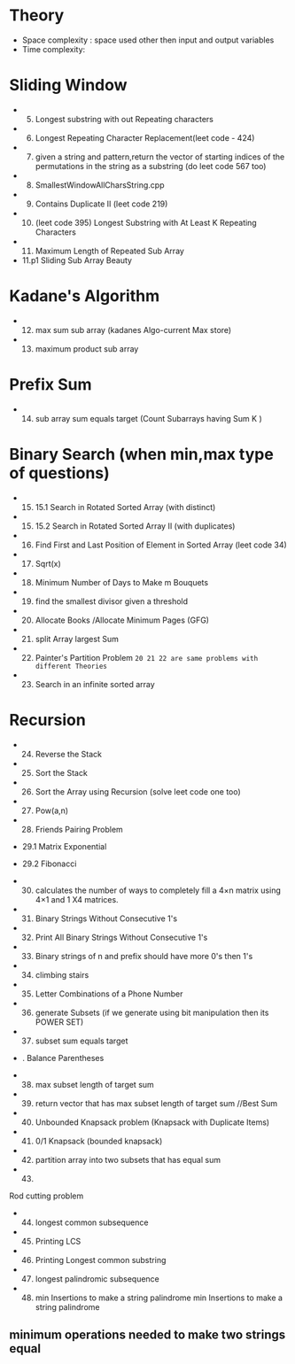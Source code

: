 <!-- Day 1 -->
# Theory 
-  Space complexity : space used other then input and output variables
- Time complexity: 

<!-- day2 --> 
# Sliding Window
- 5. Longest substring with out Repeating characters
- 6. Longest Repeating Character Replacement(leet code - 424)
- 7. given a string and pattern,return the vector of starting indices of the permutations in the string as a substring (do leet code 567 too)
- 8. SmallestWindowAllCharsString.cpp
- 9. Contains Duplicate II (leet code 219)
- 10. (leet code 395) Longest Substring with At Least K Repeating Characters 
- 11. Maximum Length of Repeated Sub Array 
- 11.p1 Sliding Sub Array Beauty
# Kadane's Algorithm
- 12.  max sum sub array (kadanes Algo-current Max store)
- 13. maximum product sub array
# Prefix Sum
- 14.  sub  array sum equals target (Count Subarrays having Sum K )



<!-- Day 3 : 18/01/2025 --> 
#  Binary Search (when min,max type of questions)
- 15. 15.1  Search in Rotated Sorted Array (with distinct)
- 15. 15.2  Search in Rotated Sorted Array II (with duplicates)
- 16. Find First and Last Position of Element in Sorted Array (leet code 34)
- 17. Sqrt(x)
- 18. Minimum Number of Days to Make m Bouquets
- 19. find the smallest divisor given a threshold
- 20. Allocate Books /Allocate Minimum Pages (GFG)
- 21. split Array largest Sum 
- 22. Painter's Partition Problem 
 `20 21 22 are same problems with different Theories`
- 23. Search in an infinite sorted array 




<!-- Day 4 : 20/01/2025 -->
# Recursion
- 24. Reverse the Stack
- 25. Sort the Stack
- 26. Sort the Array using Recursion (solve leet code one too)
- 27. Pow(a,n)
- 28. Friends Pairing Problem

<!-- Day 5: 21/01/2025 -->

- 29.1 Matrix Exponential
- 29.2 Fibonacci
- 30. calculates the number of ways to completely fill a 4×n matrix using 4×1 and 1 X4 matrices.
- 31.  Binary Strings Without Consecutive 1's
- 32. Print All Binary Strings Without Consecutive 1's
- 33. Binary strings of n and prefix should have more 0's then 1's
- 34. climbing stairs
- 35. Letter Combinations of a Phone Number
- 36. generate Subsets (if we generate using bit manipulation then its POWER SET)
- 37. subset sum equals target 

-  . Balance Parentheses


<!-- Day 6: 23/01/2025 -->

- 38. max subset  length of target sum
- 39. return vector that has max subset  length of target sum //Best Sum
- 40. Unbounded Knapsack problem  (Knapsack with Duplicate Items)
- 41. 0/1 Knapsack (bounded knapsack)
- 42. partition array into two subsets that has equal sum
- 43.     

 Rod cutting problem

 <!-- Day 7 25/01/2025 -->

- 44. longest common subsequence
- 45. Printing LCS
- 46.  Printing Longest common substring  
- 47.  longest palindromic subsequence 
- 48. min Insertions to make a string palindrome
min Insertions to make a string palindrome

 minimum operations needed to make two strings equal 
- 


